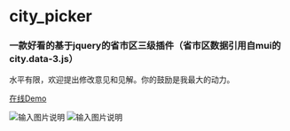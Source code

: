 # city_picker
### 一款好看的基于jquery的省市区三级插件（省市区数据引用自mui的city.data-3.js）
水平有限，欢迎提出修改意见和见解。你的鼓励是我最大的动力。

[在线Demo](http://hi_wendy.gitee.io/city_picker/)

![输入图片说明](http://img0.ph.126.net/fO_TrZuaYOJiliNrknMzDQ==/1664080062413806731.png "在这里输入图片标题")
![输入图片说明](http://img1.ph.126.net/9PgqrKq9Rz28miZ__6EPEQ==/5717544027319224640.png "在这里输入图片标题")